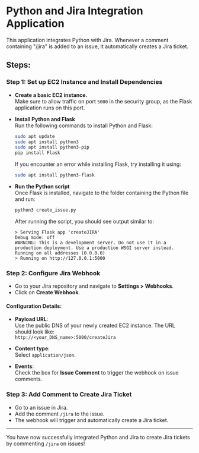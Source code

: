 # Python and Jira Integration Application

This application integrates Python with Jira. Whenever a comment containing "/jira" is added to an issue, it automatically creates a Jira ticket.

## Steps:

### Step 1: Set up EC2 Instance and Install Dependencies

- **Create a basic EC2 instance.**  
  Make sure to allow traffic on port `5000` in the security group, as the Flask application runs on this port.

- **Install Python and Flask**  
  Run the following commands to install Python and Flask:

    ```sh
    sudo apt update
    sudo apt install python3
    sudo apt install python3-pip
    pip install Flask
    ```

    If you encounter an error while installing Flask, try installing it using:

    ```sh
    sudo apt install python3-flask
    ```

- **Run the Python script**  
  Once Flask is installed, navigate to the folder containing the Python file and run:

    ```sh
    python3 create_issue.py
    ```

  After running the script, you should see output similar to:

    ```
    > Serving Flask app 'createJIRA'
    Debug mode: off
    WARNING: This is a development server. Do not use it in a production deployment. Use a production WSGI server instead.
    Running on all addresses (0.0.0.0)
    > Running on http://127.0.0.1:5000
    ```

### Step 2: Configure Jira Webhook

- Go to your Jira repository and navigate to **Settings > Webhooks**.
- Click on **Create Webhook**.

#### Configuration Details:

- **Payload URL**:  
  Use the public DNS of your newly created EC2 instance. The URL should look like:  
  `http://<your_DNS_name>:5000/createJira`

- **Content type**:  
  Select `application/json`.

- **Events**:  
  Check the box for **Issue Comment** to trigger the webhook on issue comments.

### Step 3: Add Comment to Create Jira Ticket

- Go to an issue in Jira.
- Add the comment `/jira` to the issue.
- The webhook will trigger and automatically create a Jira ticket.

---

You have now successfully integrated Python and Jira to create Jira tickets by commenting `/jira` on issues!
